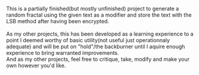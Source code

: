 This is a partially finished(but mostly unfinished) project to generate a random fractal using the given text as a modifier and store the text with the LSB method after having been encrypted. <br>
<br>
As my other projects, this has been developed as a learning experience to a point I deemed worthy of basic utility(not useful just operationnaly adequate) and will be put on "hold"/the backburner until I aquire enough experience to bring 
warranted improvements.<br>
And as my other projects, feel free to critique, take, modify and make your own however you'd like.
